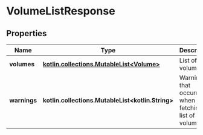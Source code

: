
# VolumeListResponse

## Properties
Name | Type | Description | Notes
------------ | ------------- | ------------- | -------------
**volumes** | [**kotlin.collections.MutableList&lt;Volume&gt;**](Volume.md) | List of volumes | 
**warnings** | **kotlin.collections.MutableList&lt;kotlin.String&gt;** | Warnings that occurred when fetching the list of volumes.  | 




